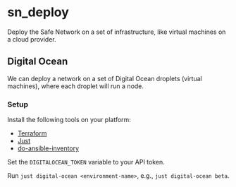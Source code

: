 # sn_deploy

Deploy the Safe Network on a set of infrastructure, like virtual machines on a cloud provider.

## Digital Ocean

We can deploy a network on a set of Digital Ocean droplets (virtual machines), where each droplet
will run a node.

### Setup

Install the following tools on your platform:
* [Terraform](https://www.terraform.io/downloads)
* [Just](https://github.com/casey/just#installation)
* [do-ansible-inventory](https://www.digitalocean.com/community/tools/do-ansible-inventory)

Set the `DIGITALOCEAN_TOKEN` variable to your API token.

Run `just digital-ocean <environment-name>`, e.g., `just digital-ocean beta`.
